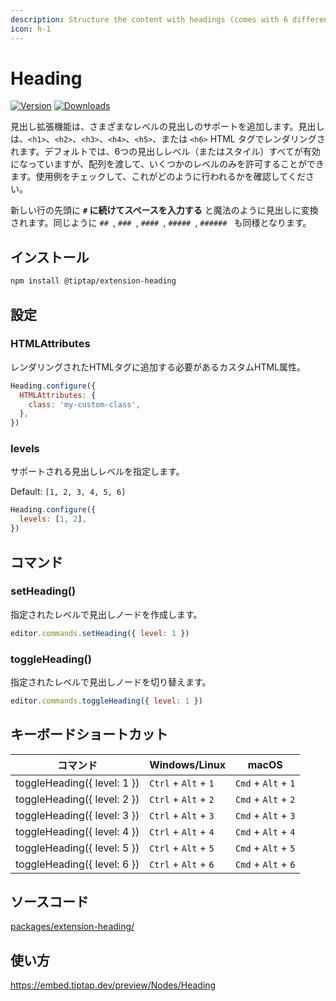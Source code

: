 ```yaml
---
description: Structure the content with headings (comes with 6 different levels or less).
icon: h-1
---
```


# Heading
[![Version](https://img.shields.io/npm/v/@tiptap/extension-heading.svg?label=version)](https://www.npmjs.com/package/@tiptap/extension-heading)
[![Downloads](https://img.shields.io/npm/dm/@tiptap/extension-heading.svg)](https://npmcharts.com/compare/@tiptap/extension-heading?minimal=true)

<!-- The Heading extension adds support for headings of different levels. Headings are rendered with `<h1>`, `<h2>`, `<h3>`, `<h4>`, `<h5>` or `<h6>` HTML tags. By default all six heading levels (or styles) are enabled, but you can pass an array to only allow a few levels. Check the usage example to see how this is done. -->

<!-- Type <code>#&nbsp;</code> at the beginning of a new line and it will magically transform to a heading, same for <code>##&nbsp;</code>, <code>###&nbsp;</code>, <code>####&nbsp;</code>, <code>#####&nbsp;</code> and <code>######&nbsp;</code>. -->

見出し拡張機能は、さまざまなレベルの見出しのサポートを追加します。見出しは、`<h1>`、`<h2>`、`<h3>`、`<h4>`、`<h5>`、または `<h6>` HTML タグでレンダリングされます。デフォルトでは、6つの見出しレベル（またはスタイル）すべてが有効になっていますが、配列を渡して、いくつかのレベルのみを許可することができます。使用例をチェックして、これがどのように行われるかを確認してください。

新しい行の先頭に **`#` に続けてスペースを入力する** と魔法のように見出しに変換されます。同じように <code>##&nbsp;</code>, <code>###&nbsp;</code>, <code>####&nbsp;</code>, <code>#####&nbsp;</code>, <code>######&nbsp;</code> も同様となります。

## インストール
```bash
npm install @tiptap/extension-heading
```

## 設定

### HTMLAttributes
<!-- Custom HTML attributes that should be added to the rendered HTML tag. -->

レンダリングされたHTMLタグに追加する必要があるカスタムHTML属性。

```js
Heading.configure({
  HTMLAttributes: {
    class: 'my-custom-class',
  },
})
```

### levels
<!-- Specifies which heading levels are supported. -->

サポートされる見出しレベルを指定します。

Default: `[1, 2, 3, 4, 5, 6]`

```js
Heading.configure({
  levels: [1, 2],
})
```

## コマンド

### setHeading()
<!-- Creates a heading node with the specified level. -->

指定されたレベルで見出しノードを作成します。

```js
editor.commands.setHeading({ level: 1 })
```

### toggleHeading()
<!-- Toggles a heading node with the specified level. -->

指定されたレベルで見出しノードを切り替えます。

```js
editor.commands.toggleHeading({ level: 1 })
```

## キーボードショートカット
| コマンド                     | Windows/Linux                 | macOS                     |
| --------------------------- | ----------------------------- | ------------------------- |
| toggleHeading({ level: 1 }) | `Ctrl` + `Alt` + `1` | `Cmd` + `Alt` + `1` |
| toggleHeading({ level: 2 }) | `Ctrl` + `Alt` + `2` | `Cmd` + `Alt` + `2` |
| toggleHeading({ level: 3 }) | `Ctrl` + `Alt` + `3` | `Cmd` + `Alt` + `3` |
| toggleHeading({ level: 4 }) | `Ctrl` + `Alt` + `4` | `Cmd` + `Alt` + `4` |
| toggleHeading({ level: 5 }) | `Ctrl` + `Alt` + `5` | `Cmd` + `Alt` + `5` |
| toggleHeading({ level: 6 }) | `Ctrl` + `Alt` + `6` | `Cmd` + `Alt` + `6` |

## ソースコード
[packages/extension-heading/](https://github.com/ueberdosis/tiptap/blob/main/packages/extension-heading/)

## 使い方
https://embed.tiptap.dev/preview/Nodes/Heading
